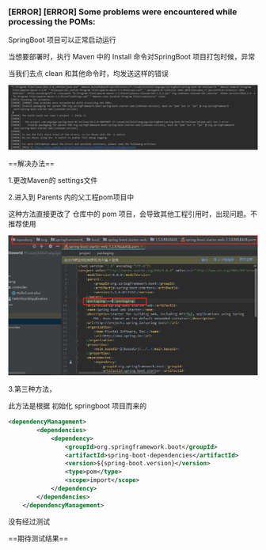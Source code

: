 ### [ERROR] [ERROR] Some problems were encountered while processing the POMs:

SpringBoot 项目可以正常启动运行

当想要部署时，执行 Maven 中的 Install 命令对SpringBoot 项目打包时候，异常

当我们去点 clean 和其他命令时，均发送这样的错误

![image-20210102131441251](images/image-20210102131441251.png)

==解决办法==

1.更改Maven的 settings文件

2.进入到 Parents 内的父工程pom项目中

这种方法直接更改了 仓库中的 pom 项目，会导致其他工程引用时，出现问题。不推荐使用

![image-20210102142157458](images/image-20210102142157458.png)



3.第三种方法，

此方法是根据  初始化 springboot 项目而来的

```xml
<dependencyManagement>
        <dependencies>
            <dependency>
                <groupId>org.springframework.boot</groupId>
                <artifactId>spring-boot-dependencies</artifactId>
                <version>${spring-boot.version}</version>
                <type>pom</type>
                <scope>import</scope>
            </dependency>
        </dependencies>
    </dependencyManagement>
```

没有经过测试

==期待测试结果==


